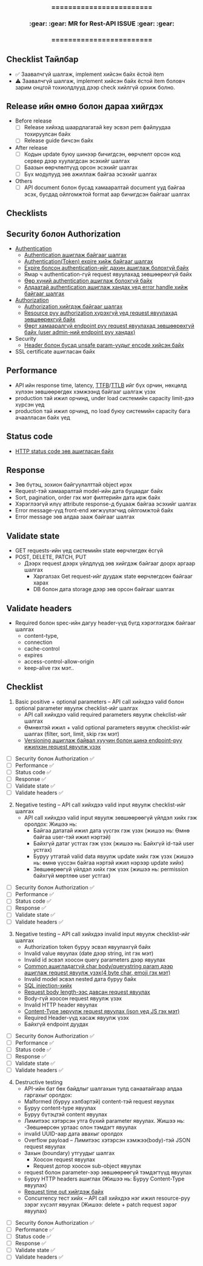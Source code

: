 <div align="center">
<h3>========================</h3>
<h3>:gear: :gear: MR for Rest-API ISSUE :gear: :gear:</h3>
<h3>========================</h3>
</div>

## Checklist Тайлбар
* :white_check_mark: Заавалчгүй шалгаж, implement хийсэн байх ёстой item  
* :warning: Заавалчгүй шалгаж, implement хийсэн байх ёстой item боловч зарим онцгой тохиолдлууд дээр check хийлгүй орхиж болно.

## Release ийн өмнө болон дараа хийгдэх
- Before release
  - [ ] Release хийхэд шаардлагатай key эсвэл pem файлуудаа тохируулсан байх
  - [ ] Release guide бичсэн байх
- After release
  - [ ] Кодын update буюу шинээр бичигдсэн, өөрчлөлт орсон код сервер дээр хуулагдсан эсэхийг шалгах
  - [ ] Баазын өөрчлөлтүүд орсон эсэхийг шалгах
  - [ ] Бүх модулууд зөв ажиллаж байгаа эсэхийг шалгах
- Others
    - [ ] API document болон бусад хамааралтай document ууд байгаа эсэх, бусдад ойлгомжтой format аар бичигдсэн байгааг шалгах

## Checklists

## Security болон Authorization
- [Authentication ](https://gitlab.unimedia.mn/ums-example-group/ums-example-project/-/wikis/REST-API-release-MR-checklist-wiki#authentication)
  - [Authentication ашиглаж байгааг шалгах ](https://gitlab.unimedia.mn/ums-example-group/ums-example-project/-/wikis/REST-API-release-MR-checklist-wiki#authentication-%D0%B0%D1%88%D0%B8%D0%B3%D0%BB%D0%B0%D0%B6-%D0%B1%D0%B0%D0%B9%D0%B3%D0%B0%D0%B0%D0%B3-%D1%88%D0%B0%D0%BB%D0%B3%D0%B0%D1%85)
  - [Authentication(Token) expire хийж байгааг шалгах ](https://gitlab.unimedia.mn/ums-example-group/ums-example-project/-/wikis/REST-API-release-MR-checklist-wiki#authentication-expire-%D0%B1%D0%BE%D0%BB%D0%B6-%D0%B1%D0%B0%D0%B9%D0%B3%D0%B0%D0%B0%D0%B3-%D1%88%D0%B0%D0%BB%D0%B3%D0%B0%D1%85)
  - [Expire болсон authentication-ийг дахин ашиглаж болохгүй байх ](https://gitlab.unimedia.mn/ums-example-group/ums-example-project/-/wikis/REST-API-release-MR-checklist-wiki#expire-%D0%B1%D0%BE%D0%BB%D1%81%D0%BE%D0%BD-authentication-%D0%B8%D0%B9%D0%B3-%D0%B4%D0%B0%D1%85%D0%B8%D0%BD-%D0%B0%D1%88%D0%B8%D0%B3%D0%BB%D0%B0%D0%B6-%D0%B1%D0%BE%D0%BB%D0%BE%D1%85%D0%B3%D2%AF%D0%B9-%D0%B1%D0%B0%D0%B9%D1%85)
  - Ямар ч authentication-гүй request явуулахад зөвшөөрөхгүй байх 
  - [Өөр хүний authentication ашиглаж болохгүй байх ](https://gitlab.unimedia.mn/ums-example-group/ums-example-project/-/wikis/REST-API-release-MR-checklist-wiki#%D3%A9%D3%A9%D1%80-%D1%85%D2%AF%D0%BD%D0%B8%D0%B9-authentication-%D0%B0%D1%88%D0%B8%D0%B3%D0%BB%D0%B0%D0%B6-%D0%B1%D0%BE%D0%BB%D0%BE%D1%85%D0%B3%D2%AF%D0%B9-%D0%B1%D0%B0%D0%B9%D1%85)
  - [Алдаатай authentication ашиглаж хандах үед error handle хийж байгааг шалгах ](https://gitlab.unimedia.mn/ums-example-group/ums-example-project/-/wikis/REST-API-release-MR-checklist-wiki#%D0%B0%D0%BB%D0%B4%D0%B0%D0%B0%D1%82%D0%B0%D0%B9-authentication-%D0%B0%D1%88%D0%B8%D0%B3%D0%BB%D0%B0%D0%B6-%D1%85%D0%B0%D0%BD%D0%B4%D0%B0%D1%85-%D2%AF%D0%B5%D0%B4-error-handle-%D1%85%D0%B8%D0%B9%D0%B6-%D0%B1%D0%B0%D0%B9%D0%B3%D0%B0%D0%B0%D0%B3-%D1%88%D0%B0%D0%BB%D0%B3%D0%B0%D1%85)
- [Authorization ](https://gitlab.unimedia.mn/ums-example-group/ums-example-project/-/wikis/REST-API-release-MR-checklist-wiki#authorization)
  - [Authorization хийгдэж байгааг шалгах ](https://gitlab.unimedia.mn/ums-example-group/ums-example-project/-/wikis/REST-API-release-MR-checklist-wiki#authorization-%D1%85%D0%B8%D0%B9%D0%B3%D0%B4%D1%8D%D0%B6-%D0%B1%D0%B0%D0%B9%D0%B3%D0%B0%D0%B0%D0%B3-%D1%88%D0%B0%D0%BB%D0%B3%D0%B0%D1%85)
  - [Resource руу authorization хүрэхгүй үед request явуулахад зөвшөөрөхгүй байх ](https://gitlab.unimedia.mn/ums-example-group/ums-example-project/-/wikis/REST-API-release-MR-checklist-wiki#authorization-%D1%85%D0%B8%D0%B9%D0%B3%D0%B4%D1%8D%D0%B6-%D0%B1%D0%B0%D0%B9%D0%B3%D0%B0%D0%B0%D0%B3-%D1%88%D0%B0%D0%BB%D0%B3%D0%B0%D1%85)
  - [Өөрт хамааралгүй endpoint руу request явуулахад зөвшөөрөхгүй байх (user admin-ний endpoint руу хандах) ](https://gitlab.unimedia.mn/ums-example-group/ums-example-project/-/wikis/REST-API-release-MR-checklist-wiki#authorization-%D1%85%D0%B8%D0%B9%D0%B3%D0%B4%D1%8D%D0%B6-%D0%B1%D0%B0%D0%B9%D0%B3%D0%B0%D0%B0%D0%B3-%D1%88%D0%B0%D0%BB%D0%B3%D0%B0%D1%85)
- Security
  - [Header болон бусад unsafe param-уудыг encode хийсэн байх ](https://gitlab.unimedia.mn/ums-example-group/ums-example-project/-/wikis/REST-API-release-MR-checklist-wiki#header-%D0%B1%D0%BE%D0%BB%D0%BE%D0%BD-%D0%B1%D1%83%D1%81%D0%B0%D0%B4-sensitive-param-%D1%83%D1%83%D0%B4%D1%8B%D0%B3-encode-%D1%85%D0%B8%D0%B9%D1%81%D1%8D%D0%BD-%D0%B1%D0%B0%D0%B9%D1%85)
- SSL certificate ашигласан байх

## Performance
 - API ийн response time, latency, [TTFB](https://gitlab.unimedia.mn/ums-example-group/ums-example-project/-/wikis/REST-API-release-MR-checklist-wiki#time-to-first-byte)/[TTLB](https://gitlab.unimedia.mn/ums-example-group/ums-example-project/-/wikis/REST-API-release-MR-checklist-wiki#time-to-last-byte-ttlb) ийг бүх орчин, нөхцөлд хүлээн зөвшөөрөгдөх хэмжээнд байгааг шалгаж үзэх
  - production тай ижил орчинд, under load системийн capacity limit-дээ хүрсэн үед
  - production тай ижил орчинд, no load буюу системийн capacity бага ачаалласан байх үед

## Status code
  - [HTTP status code зөв ашигласан байх ](https://gitlab.unimedia.mn/ums-example-group/ums-example-project/-/wikis/REST-API-release-MR-checklist-wiki#http-status-codes)
## Response
  - Зөв бүтэц, зохион байгуулалттай object ирэх
  - Request-тэй хамааралтай model-ийн дата буцаадаг байх
  - Sort, pagination, order гэх мэт филтерийн дата ирж байх
  - Хэрэглээгүй илүү attribute response-д буцааж байгаа эсэхийг шалгах
  - Error message-үүд front-end хөгжүүлэгчид ойлгомжтой байх
  - Error message зөв алдаа зааж байгааг шалгах
## Validate state
  - GET requests-ийн үед системийн state өөрчлөгдөх ёсгүй
  - POST, DELETE, PATCH, PUT
    - Дээрх request дээрх үйлдлүүд зөв хийгдэж байгааг доорх аргаар шалгах
      - Харгалзах Get request-ийг дуудаж state өөрчлөгдсөн байгааг харах
      - DB болон дата storage дээр зөв орсон байгааг шалгах
## Validate headers
  - Required болон spec-ийн дагуу header-үүд бүгд хэрэглэгдэж байгааг шалгах
    - content-type,
    - connection
    - cache-control
    - expires
    - access-control-allow-origin
    - keep-alive гэх мэт..

## Checklist

1. Basic positive + optional parameters – API call хийхдээ valid болон optional parameter явуулж checklist-ийг шалгах
	- API call хийхдээ valid required parameters явуулж chekclist-ийг шалгах
	- Өмнөхтэй ижил + valid optional parameters явуулж checklist-ийг шалгах (filter, sort, limit, skip гэх мэт)
    - [Versioning ашиглаж байвал хуучин болон шинэ endpoint-руу ижилхэн request явуулж үзэх](https://gitlab.unimedia.mn/ums-example-group/ums-example-project/-/wikis/REST-API-release-MR-checklist-wiki#api-versioning)
  - [ ] Security болон Authorization :white_check_mark:
  - [ ] Performance :white_check_mark:
  - [ ] Status code :white_check_mark:
  - [ ] Response :white_check_mark:
  - [ ] Validate state :white_check_mark:
  - [ ] Validate headers :white_check_mark:
2. Negative testing – API call хийхдээ valid input явуулж checklist-ийг шалгах
	- API call хийхдээ valid input явуулж зөвшөөрөөгүй үйлдэл хийх гэж оролдох: Жишээ нь: 
      - Байгаа дататай ижил дата үүсгэх гэж үзэх (жишээ нь: Өмнө байгаа user-тэй ижил нэртэй)
	  - Байхгүй датаг устгах гэж үзэх (жишээ нь: Байхгүй id-тай user устгах)
	  - Буруу утгатай valid data явуулж update хийх гэж үзэх (жишээ нь: өмнө үүссэн байгаа нэртэй ижил нэрээр update хийх)
	  - Зөвшөөрөөгүй үйлдэл хийх гэж үзэх (жишээ нь: permission байхгүй мөртлөө user устгах)
  - [ ] Security болон Authorization :white_check_mark:
  - [ ] Performance :white_check_mark:
  - [ ] Status code :white_check_mark:
  - [ ] Response :white_check_mark:
  - [ ] Validate state :white_check_mark:
  - [ ] Validate headers :white_check_mark:
3. Negative testing – API call хийхдээ invalid input явуулж checklist-ийг шалгах
    - Authorization token буруу эсвэл явуулахгүй байх
    - Invalid value явуулах (date дээр string, int гэх мэт)
    - Invalid id эсвэл хоосон query parameters дээр явуулах
    - [Common ашигладаггүй char body/querystring param дээр ашиглаж request явуулж үзэх(4 byte char, emoji гэх мэт)](https://gitlab.unimedia.mn/ums-example-group/ums-example-project/-/wikis/REST-API-release-MR-checklist-wiki#params)
    - Invalid model эсвэл nested дата буруу байх
    - [SQL injection-хийх](https://gitlab.unimedia.mn/ums-example-group/ums-example-project/-/wikis/REST-API-release-MR-checklist-wiki#sql-injection-%D1%8D%D1%8D%D1%81-%D1%85%D0%B0%D0%BC%D0%B3%D0%B0%D0%B0%D0%BB%D1%81%D0%B0%D0%BD-%D1%8D%D1%81%D1%8D%D1%85%D1%8D%D1%8D-%D1%88%D0%B0%D0%BB%D0%B3%D0%B0%D1%85)
    - [Request body length-ээс давсан request явуулах](https://gitlab.unimedia.mn/ums-example-group/ums-example-project/-/wikis/REST-API-release-MR-checklist-wiki#request-body-length-%D1%8D%D1%8D%D1%81-%D0%B4%D0%B0%D0%B2%D1%81%D0%B0%D0%BD-request-%D1%8F%D0%B2%D1%83%D1%83%D0%BB%D0%B0%D1%85)
    - Body-гүй хоосон request явуулж үзэх
    - Invalid HTTP header явуулах
    - [Content-Type зөрүүлж request явуулах (json үед JS гэх мэт)](https://gitlab.unimedia.mn/ums-example-group/ums-example-project/-/wikis/REST-API-release-MR-checklist-wiki#content-type)
    - Required Header-үүд хасаж явуулж үзэх
    - Байхгүй endpoint дуудах
  - [ ] Security болон Authorization :white_check_mark:
  - [ ] Performance :white_check_mark:
  - [ ] Status code :white_check_mark:
  - [ ] Response :white_check_mark:
  - [ ] Validate state :white_check_mark:
  - [ ] Validate headers :white_check_mark:
4. Destructive testing
	- API-ийн бат бөх байдлыг шалгахын тулд санаатайгаар алдаа гаргахыг оролдох:
    - Malformed (буруу хэлбэртэй) content-тэй request явуулах
    - Буруу content-type явуулах
    - Буруу бүтэцтэй content явуулах
	- Лимитээс хэтэрсэн утга бүхий parameter явуулах. Жишээ нь:
	  -Зөвшөөрсөн уртаас олон тэмдэгт явуулах 
	- invalid UUID-аар дата авахыг оролдох
	- Overflow payload – Лимитээс хэтэрсэн хэмжээ(body)-тэй JSON request явуулах
	- Захын (boundary) утгуудыг шалгах 
	  - Хоосон request явуулах
	  - Request дотор хоосон sub-object явуулах
	- request болон parameter-ээр зөвшөөрөөгүй тэмдэгтүүд явуулах
	- Буруу HTTP headers ашиглах (Жишээ нь: Буруу Content-Type явуулах)
    - [Request time out хийгдэж байх](https://gitlab.unimedia.mn/ums-example-group/ums-example-project/-/wikis/REST-API-release-MR-checklist-wiki#request-timeout)
	- Concurrency тест хийх – API call хийхдээ нэг ижил resource-руу зэрэг хүсэлт явуулах (Жишээ: delete + patch request зэрэг явуулах)
  - [ ] Security болон Authorization :white_check_mark:
  - [ ] Performance :white_check_mark:
  - [ ] Status code :white_check_mark:
  - [ ] Response :white_check_mark:
  - [ ] Validate state :white_check_mark:
  - [ ] Validate headers :white_check_mark:
